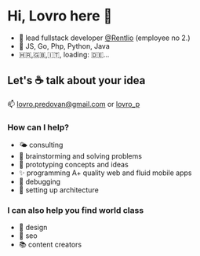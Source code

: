 # Hi, Lovro here 👋

- 🔭 lead fullstack developer [@Rentlio](https://github.com/Rentlio) (employee no 2.)
- 👾 JS, Go, Php, Python, Java
- 🇭🇷,🇬🇧,🇮🇹, loading: 🇩🇪...

## Let's ☕️ talk about your idea
📫 [lovro.predovan@gmail.com](mailto:lovro.predovan@gmail.com) or [lovro_p](https://twitter.com/lovro_p)

### How can I help?
- 🌤 consulting
- 🧠 brainstorming and solving problems
- 🔭 prototyping concepts and ideas
- ✨ programming A+ quality web and fluid mobile apps
- 🐞 debugging
- 🚧 setting up architecture

### I can also help you find world class
- 🎨 design
- 🥁 seo
- 📚 content creators



